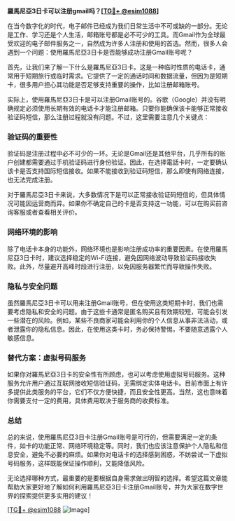 **羅馬尼亞3日卡可以注册gmail吗？[[TG💪+ @esim1088](https://t.me/s/esim1088)]**

在当今数字化的时代，电子邮件已经成为我们日常生活中不可或缺的一部分。无论是工作、学习还是个人生活，邮箱账号都是必不可少的工具。而Gmail作为全球最受欢迎的电子邮件服务之一，自然成为许多人注册和使用的首选。然而，很多人会遇到一个问题：使用羅馬尼亞3日卡是否能够成功注册Gmail账号呢？

首先，让我们来了解一下什么是羅馬尼亞3日卡。这是一种临时性质的电话卡，通常用于短期旅行或临时需求。它提供了一定的通话时间和数据流量，但因为是短期卡，很多用户担心其功能是否足够支持重要的操作，比如注册邮箱账号。

实际上，使用羅馬尼亞3日卡是可以注册Gmail账号的。谷歌（Google）并没有明确规定必须使用长期有效的电话卡才能注册邮箱。只要你能确保该卡能够正常接收验证码短信，那么注册过程就没有问题。不过，这里需要注意几个关键点：

### **验证码的重要性**
验证码是注册过程中必不可少的一环。无论是Gmail还是其他平台，几乎所有的账户创建都需要通过手机验证码进行身份验证。因此，在选择電話卡时，一定要确认该卡是否支持国际短信接收。如果不能接收到验证码短信，那么即使有网络连接，也无法完成注册。

对于羅馬尼亞3日卡来说，大多数情况下是可以正常接收验证码短信的，但具体情况可能因运营商而异。如果你不确定自己的卡是否支持这一功能，可以在购买前咨询客服或者查看相关评价。

### **网络环境的影响**
除了电话卡本身的功能外，网络环境也是影响注册成功率的重要因素。在使用羅馬尼亞3日卡时，建议选择稳定的Wi-Fi连接，避免因网络波动导致验证码接收失败。此外，尽量避开高峰时段进行注册，以免因服务器繁忙而导致操作失败。

### **隐私与安全问题**
虽然羅馬尼亞3日卡可以用来注册Gmail账号，但在使用这类短期卡时，我们也需要考虑隐私和安全的问题。由于这些卡通常是匿名购买且有效期较短，可能会引发一些潜在的风险。例如，某些不良商家可能会利用你的个人信息从事非法活动，或者泄露你的隐私信息。因此，在使用这类卡时，务必保持警惕，不要随意透露个人敏感信息。

### **替代方案：虚拟号码服务**
如果你对羅馬尼亞3日卡的安全性有所顾虑，也可以考虑使用虚拟号码服务。这种服务允许用户通过互联网接收短信验证码，无需绑定实体电话卡。目前市面上有许多提供此类服务的平台，它们不仅方便快捷，而且安全性更高。当然，这也意味着你需要支付一定的费用，具体费用取决于服务商的收费标准。

### **总结**
总的来说，使用羅馬尼亞3日卡注册Gmail账号是可行的，但需要满足一定的条件，如卡的功能正常、网络环境稳定等。同时，我们也应该注意保护个人隐私和信息安全，避免不必要的麻烦。如果你对电话卡的选择感到困惑，不妨尝试一下虚拟号码服务，这样既能保证操作顺利，又能降低风险。

无论选择哪种方式，最重要的是要根据自身需求做出明智的选择。希望这篇文章能帮助大家更好地了解如何利用羅馬尼亞3日卡注册Gmail账号，并为大家在数字世界的探索提供更多实用的建议！

[[TG💪+ @esim1088](https://t.me/s/esim1088) ![Image](https://i.postimg.cc/4NQfJmqS/Snipaste-2025-05-13-00-14-12.png)]